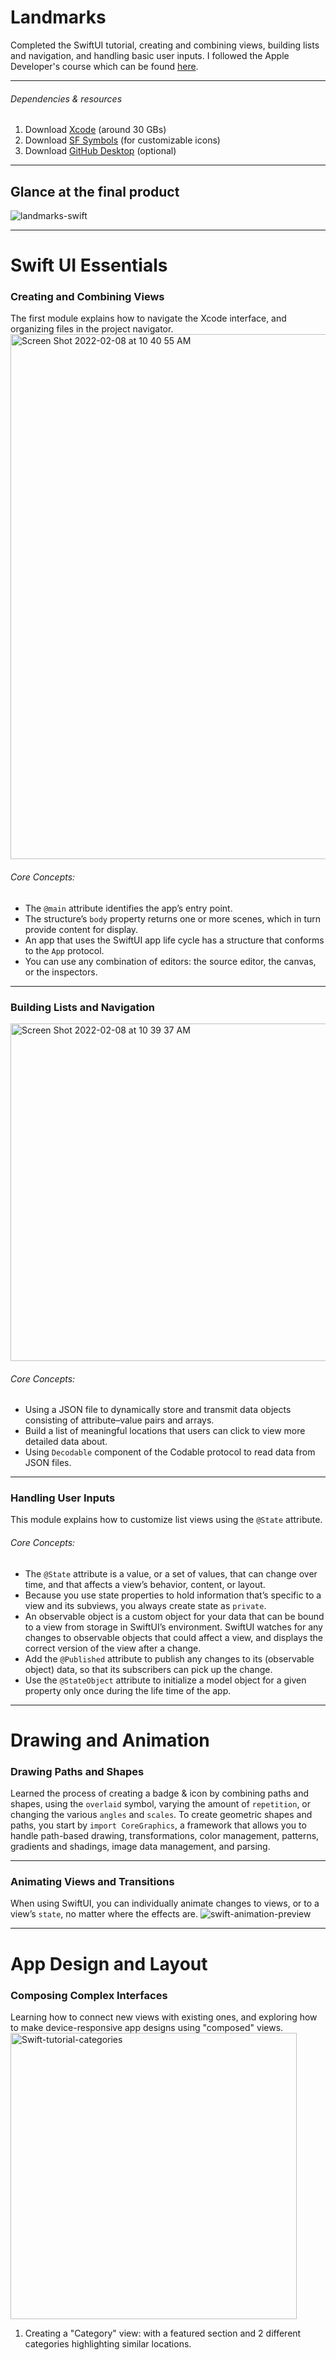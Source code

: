 # Landmarks
Completed the SwiftUI tutorial, creating and combining views, building lists and navigation, and handling basic user inputs.
I followed the Apple Developer's course which can be found [here](https://developer.apple.com/tutorials/swiftui).

*** 
###### Dependencies & resources
1. Download [Xcode](https://developer.apple.com/xcode/) (around 30 GBs)
2. Download [SF Symbols](https://developer.apple.com/sf-symbols/) (for customizable icons)
3. Download [GitHub Desktop](https://desktop.github.com/) (optional)

***
## Glance at the final product
![landmarks-swift](https://user-images.githubusercontent.com/75241036/152732842-3868c3aa-52bb-4eb4-b761-c61e884b6542.gif)


***
# Swift UI Essentials
### Creating and Combining Views
The first module explains how to navigate the Xcode interface, and organizing files in the project navigator. 
<img width="840" alt="Screen Shot 2022-02-08 at 10 40 55 AM" src="https://user-images.githubusercontent.com/75241036/153054152-e956a3c1-352c-480e-9026-989aa93fe984.png">

###### Core Concepts:
- The `@main` attribute identifies the app’s entry point.
- The structure’s `body` property returns one or more scenes, which in turn provide content for display.
- An app that uses the SwiftUI app life cycle has a structure that conforms to the `App` protocol.
- You can use any combination of editors: the source editor, the canvas, or the inspectors. 

***
### Building Lists and Navigation
<img width="540" alt="Screen Shot 2022-02-08 at 10 39 37 AM" src="https://user-images.githubusercontent.com/75241036/153053976-a3ad7913-9279-449b-808d-e34afb3171d2.png">

###### Core Concepts:
- Using a JSON file to dynamically store and transmit data objects consisting of attribute–value pairs and arrays.
- Build a list of meaningful locations that users can click to view more detailed data about.
- Using `Decodable`  component of the Codable protocol to read data from JSON files.

***
### Handling User Inputs
This module explains how to customize list views using the `@State` attribute.

###### Core Concepts:
- The `@State` attribute is a value, or a set of values, that can change over time, and that affects a view’s behavior, content, or layout.
- Because you use state properties to hold information that’s specific to a view and its subviews, you always create state as `private`.
- An observable object is a custom object for your data that can be bound to a view from storage in SwiftUI’s environment. SwiftUI watches for any changes to observable objects that could affect a view, and displays the correct version of the view after a change.
- Add the `@Published` attribute to publish any changes to its (observable object) data, so that its subscribers can pick up the change.
- Use the `@StateObject` attribute to initialize a model object for a given property only once during the life time of the app.

*** 
# Drawing and Animation
### Drawing Paths and Shapes
Learned the process of creating a badge & icon by combining paths and shapes, using the `overlaid` symbol, varying the amount of `repetition`, or changing the various `angles` and `scales`. To create geometric shapes and paths, you start by `import CoreGraphics`, a framework that allows you to handle path-based drawing, transformations, color management, patterns, gradients and shadings, image data management, and parsing.

***
### Animating Views and Transitions
When using SwiftUI, you can individually animate changes to views, or to a view’s `state`, no matter where the effects are.
![swift-animation-preview](https://user-images.githubusercontent.com/75241036/153289229-b5bb5b41-3dbc-41d0-a3fd-91b285f21d3f.gif)

***
# App Design and Layout
### Composing Complex Interfaces
Learning how to connect new views with existing ones, and exploring how to make device-responsive app designs using "composed" views.
<img width="458" alt="Swift-tutorial-categories" src="https://user-images.githubusercontent.com/75241036/153289171-32cd5884-daee-4d1f-b75a-404afb0c25bb.png">

1. Creating a "Category" view: with a featured section and 2 different categories highlighting similar locations.
